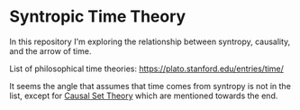# Syntropic Time Theory

In this repository I'm exploring the relationship between syntropy, causality, and the arrow of time.

List of philosophical time theories: https://plato.stanford.edu/entries/time/

It seems the angle that assumes that time comes from syntropy is not in the list, except for [Causal Set Theory](https://philarchive.org/archive/WTHOON) which are mentioned towards the end.
